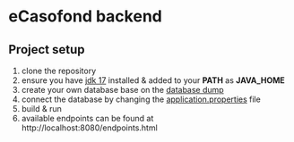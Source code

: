 # eCasofond backend

## Project setup

1. clone the repository
2. ensure you have [jdk 17](https://www.oracle.com/java/technologies/javase/jdk17-archive-downloads.html) installed &
   added to your **PATH** as **JAVA_HOME**
3. create your own database base on the [database dump](db.sql)
4. connect the database by changing the [application.properties](src/main/resources/application.yml) file
5. build & run
6. available endpoints can be found at http://localhost:8080/endpoints.html